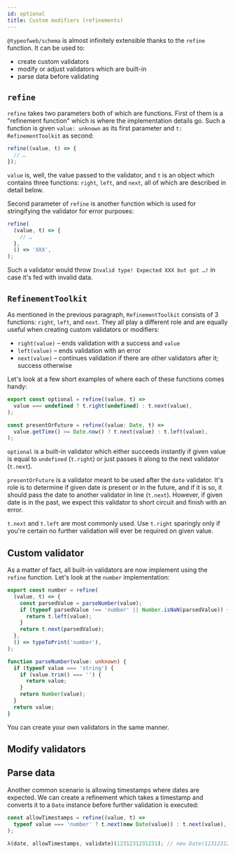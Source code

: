 ```yaml
---
id: optional
title: Custom modifiers (refinements)
---
```


`@typeofweb/schema` is almost infinitely extensible thanks to the `refine` function. It can be used to:

- create custom validators
- modify or adjust validators which are built-in
- parse data before validating

## `refine`

`refine` takes two parameters both of which are functions. First of them is a "refinement function" which is where the implementation details go. Such a function is given `value: unknown` as its first parameter and `t: RefinementToolkit` as second:

```ts
refine((value, t) => {
  // …
});
```

`value` is, well, the value passed to the validator, and `t` is an object which contains three functions: `right`, `left`, and `next`, all of which are described in detail below.

Second parameter of `refine` is another function which is used for stringifying the validator for error purposes:

```ts
refine(
  (value, t) => {
    // …
  },
  () => 'XXX',
);
```

Such a validator would throw `Invalid type! Expected XXX but got …!` in case it's fed with invalid data.

## `RefinementToolkit`

As mentioned in the previous paragraph, `RefinementToolkit` consists of 3 functions: `right`, `left`, and `next`. They all play a different role and are equally useful when creating custom validators or modifiers:

- `right(value)` – ends validation with a success and `value`
- `left(value)` – ends validation with an error
- `next(value)` – continues validation if there are other validators after it; success otherwise

Let's look at a few short examples of where each of these functions comes handy:

```ts
export const optional = refine((value, t) =>
  value === undefined ? t.right(undefined) : t.next(value),
);

const presentOrFuture = refine((value: Date, t) =>
  value.getTime() >= Date.now() ? t.next(value) : t.left(value),
);
```

`optional` is a built-in validator which either succeeds instantly if given value is equal to `undefined` (`t.right`) or just passes it along to the next validator (`t.next`).

`presentOrFuture` is a validator meant to be used after the `date` validator. It's role is to determine if given date is present or in the future, and if it is so, it should pass the date to another validator in line (`t.next`). However, if given date is in the past, we expect this validator to short circuit and finish with an error.

`t.next` and `t.left` are most commonly used. Use `t.right` sparingly only if you're certain no further validation will ever be required on given value.

## Custom validator

As a matter of fact, all built-in validators are now implement using the `refine` function. Let's look at the `number` implementation:

```ts
export const number = refine(
  (value, t) => {
    const parsedValue = parseNumber(value);
    if (typeof parsedValue !== 'number' || Number.isNaN(parsedValue)) {
      return t.left(value);
    }
    return t.next(parsedValue);
  },
  () => typeToPrint('number'),
);

function parseNumber(value: unknown) {
  if (typeof value === 'string') {
    if (value.trim() === '') {
      return value;
    }
    return Number(value);
  }
  return value;
}
```

You can create your own validators in the same manner.

## Modify validators

## Parse data

Another common scenario is allowing timestamps where dates are expected. We can create a refinement which takes a timestamp and converts it to a `Date` instance before further validation is executed:

```ts
const allowTimestamps = refine((value, t) =>
  typeof value === 'number' ? t.next(new Date(value)) : t.next(value),
);

λ(date, allowTimestamps, validate)(1231231231231); // new Date(1231231231231) Tue Jan 06 2009 09:40:31 GMT+0100
```
